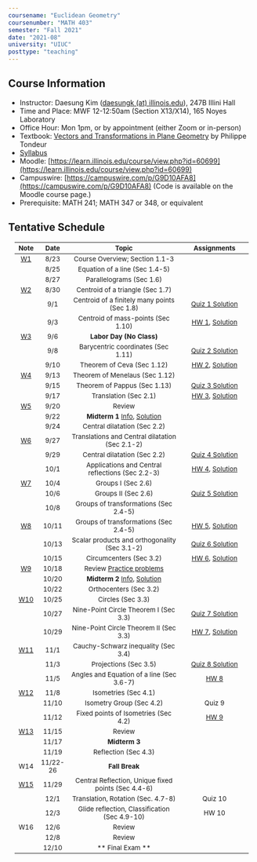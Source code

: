 ```yaml
---
coursename: "Euclidean Geometry"
coursenumber: "MATH 403"
semester: "Fall 2021"
date: "2021-08"
university: "UIUC"
posttype: "teaching"
---
```

## Course Information

- Instructor: Daesung Kim ([daesungk (at) illinois.edu](mailto:daesungk@illinois.edu)), 247B Illini Hall
- Time and Place: MWF 12-12:50am (Section X13/X14), 165 Noyes Laboratory
- Office Hour: Mon 1pm, or by appointment (either Zoom or in-person) 
- Textbook: [Vectors and Transformations in Plane Geometry](https://www.amazon.com/Vectors-Transformations-Geometry-Philippe-Tondeur/dp/0914098284) by Philippe Tondeur 
- [Syllabus](math403-f21-syllabus.pdf)
- Moodle: [https://learn.illinois.edu/course/view.php?id=60699](https://learn.illinois.edu/course/view.php?id=60699) 
- Campuswire: [https://campuswire.com/p/G9D10AFA8](https://campuswire.com/p/G9D10AFA8) (Code is available on the Moodle course page.)
- Prerequisite: MATH 241; MATH 347 or 348, or equivalent

## Tentative Schedule 
| Note                 | Date     | Topic                                                       | Assignments                                |
| ---                  | ---      | ---                                                         | ---                                        |
| [W1](lec-1.pdf)      | 8/23     | Course Overview; Section 1.1-3                              |                                            |
|                      | 8/25     | Equation of a line (Sec 1.4-5)                              |                                            |
|                      | 8/27     | Parallelograms (Sec 1.6)                                    |                                            |
| [W2](lec-2.pdf)      | 8/30     | Centroid of a triangle (Sec 1.7)                            |                                            |
|                      | 9/1      | Centroid of a finitely many points (Sec 1.8)                | [Quiz 1 Solution](q-1-sol.pdf)             |
|                      | 9/3      | Centroid of mass-points (Sec 1.10)                          | [HW 1](hw-1.pdf), [Solution](hw-1-sol.pdf) |
| [W3](lec-3.pdf)      | 9/6      | **Labor Day (No Class)**                                    |                                            |
|                      | 9/8      | Barycentric coordinates (Sec 1.11)                          | [Quiz 2 Solution](q-2-sol.pdf)             |
|                      | 9/10     | Theorem of Ceva (Sec 1.12)                                  | [HW 2](hw-2.pdf), [Solution](hw-2-sol.pdf) |
| [W4](lec-4.pdf)      | 9/13     | Theorem of Menelaus (Sec 1.12)                              |                                            |
|                      | 9/15     | Theorem of Pappus (Sec 1.13)                                | [Quiz 3 Solution](q-3-sol.pdf)             |
|                      | 9/17     | Translation (Sec 2.1)                                       | [HW 3](hw-3.pdf), [Solution](hw-3-sol.pdf) |
| [W5](lec-5.pdf)      | 9/20     | Review                                                      |                                            |
|                      | 9/22     | **Midterm 1** [Info](e-1-info.pdf), [Solution](e-1-sol.pdf) |                                            |
|                      | 9/24     | Central dilatation (Sec 2.2)                                |                                            |
| [W6](lec-6.pdf)      | 9/27     | Translations and Central dilatation (Sec 2.1-2)             |                                            |
|                      | 9/29     | Central dilatation (Sec 2.2)                                | [Quiz 4 Solution](q-4-sol.pdf)             |
|                      | 10/1     | Applications and Central reflections (Sec 2.2-3)            | [HW 4](hw-4.pdf), [Solution](hw-4-sol.pdf) |
| [W7](lec-7.pdf)      | 10/4     | Groups I (Sec 2.6)                                          |                                            |
|                      | 10/6     | Groups II (Sec 2.6)                                         | [Quiz 5 Solution](q-5-sol.pdf)             |
|                      | 10/8     | Groups of transformations (Sec 2.4-5)                       |                                            |
| [W8](lec-8.pdf)      | 10/11    | Groups of transformations (Sec 2.4-5)                       | [HW 5](hw-5.pdf), [Solution](hw-5-sol.pdf) |
|                      | 10/13    | Scalar products and orthogonality (Sec 3.1-2)               | [Quiz 6 Solution](q-6-sol.pdf)             |
|                      | 10/15    | Circumcenters (Sec 3.2)                                     | [HW 6](hw-6.pdf), [Solution](hw-6-sol.pdf) |
| [W9](lec-9.pdf)      | 10/18    | Review [Practice problems](e-2-prep.pdf)                    |                                            |
|                      | 10/20    | **Midterm 2** [Info](e-2-info.pdf), [Solution](e-2-sol.pdf) |                                            |
|                      | 10/22    | Orthocenters (Sec 3.2)                                      |                                            |
| [W10](lec-10.pdf)    | 10/25    | Circles (Sec 3.3)                                           |                                            |
|                      | 10/27    | Nine-Point Circle Theorem I (Sec 3.3)                       | [Quiz 7 Solution](q-7-sol.pdf)             |
|                      | 10/29    | Nine-Point Circle Theorem II (Sec 3.3)                      | [HW 7](hw-7.pdf), [Solution](hw-7-sol.pdf) |
| [W11](lec-11.pdf)    | 11/1     | Cauchy-Schwarz inequality (Sec 3.4)                         |                                            |
|                      | 11/3     | Projections (Sec 3.5)                                       | [Quiz 8 Solution](q-8-sol.pdf)             |
|                      | 11/5     | Angles and Equation of a line (Sec 3.6-7)                   | [HW 8](hw-8.pdf)                           |
| [W12](lec-12.pdf)    | 11/8     | Isometries (Sec 4.1)                                        |                                            |
|                      | 11/10    | Isometry Group (Sec 4.2)                                    | Quiz 9                                     |
|                      | 11/12    | Fixed points of Isometries (Sec 4.2)                        | [HW 9](hw-9.pdf)                           |
| [W13](lec-13.pdf)    | 11/15    | Review                                                      |                                            |
|                      | 11/17    | **Midterm 3**                                               |                                            |
|                      | 11/19    | Reflection (Sec 4.3)                                        |                                            |
| W14                  | 11/22-26 | **Fall Break**                                              |                                            |
| [W15](lec-15.pdf)    | 11/29    | Central Reflection, Unique fixed points (Sec 4.4-6)         |                                            |
|                      | 12/1     | Translation, Rotation (Sec. 4.7-8)                          | Quiz 10                                    |
|                      | 12/3     | Glide reflection, Classification (Sec 4.9-10)               | HW 10                                      |
| W16                  | 12/6     | Review                                                      |                                            |
|                      | 12/8     | Review                                                      |                                            |
|                      | 12/10    | ** Final Exam **                                            |                                            |

<style>
table {
    width: 95%;
    margin: 0px auto;
    font-size: 95%;
    text-align: center;
}
table td:first-of-type {
    text-align: center;
}
table td:nth-of-type(2) {
    text-align: center;
}
table td:nth-of-type(4) {
    text-align: center;
}
table th:first-of-type {
    width: 10%;
    text-align: center;
}
table th:nth-of-type(2) {
    width: 10%;
    text-align: center;
}
table th:nth-of-type(3) {
    width: 50%;
    text-align: center;
}
table th:nth-of-type(4) {
    width: 30%;
    text-align: center;
}
</style>
